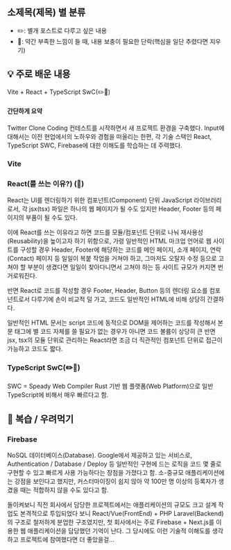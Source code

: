## **소제목(제목) 별 분류**
- ✏️: 별개 포스트로 다루고 싶은 내용
- 🚧: 약간 부족한 느낌이 들 때, 내용 보충이 필요한 단락(핵심을 일단 추렸다면 지우기)

## 💡 주로 배운 내용
Vite + React + TypeScript SwC(✏️🚧)
#### 간단하게 요약
Twitter Clone Coding 컨테스트를 시작하면서 새 프로젝트 환경을 구축했다.
Input에 대해서는 이전 현업에서의 노하우와 경험을 떠올리는 한편, 
각 기술 스택인 React, TypeScript SWC, Firebase에 대한 이해도를 학습하는 데 주력했다.

### Vite
### React(를 쓰는 이유?) (🚧)
React는 UI를 렌더링하기 위한 컴포넌트(Component) 단위 JavaScript 라이브러리로서, 각 jsx(tsx) 파일은 하나의 웹 페이지가 될 수도 있지만 Header, Footer 등의 페이지의 부품이 될 수도 있다.

이에 React를 쓰는 이유라고 하면 코드를 모듈/컴포넌트 단위로 나눠 재사용성(Reusability)을 높이고자 하기 위함으로,
가령 일반적인 HTML 마크업 언어로 웹 사이트를 구성할 경우 Header, Footer에 해당하는 코드를 메인 페이지, 소개 페이지, 연락(Contact) 페이지 등 일일이 복붙 작업을 거쳐야 하고, 그마저도 오탈자 수정 등으로 고쳐야 할 부분이 생겼다면 일일이 찾아다니면서 고쳐야 하는 등 사이트 규모가 커지면 번거로워진다.

반면 React로 코드를 작성할 경우 Footer, Header, Button 등의 렌더링 요소를 컴포넌트로서 다루기에 손이 비교적 덜 가고,
코드도 일반적인 HTML에 비해 상당히 간결하다.

일반적인 HTML 문서는 script 코드에 동적으로 DOM을 제어하는 코드를 작성해서
본문 태그에 별 코드 자체를 쓸 필요가 없는 경우가 아니면 코드 볼륨이 상당히 큰 반면 
jsx, tsx의 모듈 단위로 관리하는 React라면 조금 더 직관적인 컴포넌트 단위로 접근이 가능하고 코드도 짧다.

### TypeScript SwC(✏️🚧)
SWC = Speady Web Compiler
Rust 기반 웹 플랫폼(Web Platform)으로 일반 TypeScript에 비해서 매우 빠르다고 함.


## 🍵 복습 / 우려먹기
### Firebase
NoSQL 데이터베이스(Database). 
Google에서 제공하고 있는 서비스로, Authentication / Database / Deploy 등 일반적인 구현에 드는 로직을 코드 몇 줄로 구현할 수 있고 빠르게 사용 가능하다는 장점을 가졌다고 함.
소-중규모 애플리케이션에는 강점을 보인다고 했지만, 커스터마이징이 쉽지 않아 약 100만 명 이상의 등록자가 생겼을 때는 적합하지 않을 수도 있다고 함.

돌이켜보니 직전 회사에서 담당한 프로젝트에서는 애플리케이션의 규모도 크고 설계 작업도 본격적으로 투입되었다 보니 React/Vue(FrontEnd) + PHP Laravel(Backend)의 구조로 철저하게 분업한 구조였지만,
첫 회사에서는 주로 Firebase + Next.js를 이용한 웹 애플리케이션을 담당했던 기억이 난다.
그 당시에도 이런 기술적 이해도를 생각하고 프로젝트에 참여했다면 더 좋았을걸...